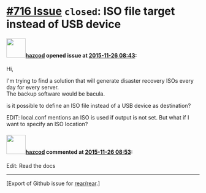 [\#716 Issue](https://github.com/rear/rear/issues/716) `closed`: ISO file target instead of USB device
======================================================================================================

#### <img src="https://avatars.githubusercontent.com/u/5222512?u=5d94cc456c7a2e5e6a5aba0c0d4c9510464c4081&v=4" width="50">[hazcod](https://github.com/hazcod) opened issue at [2015-11-26 08:43](https://github.com/rear/rear/issues/716):

Hi,

I'm trying to find a solution that will generate disaster recovery ISOs
every day for every server.  
The backup software would be bacula.

is it possible to define an ISO file instead of a USB device as
destination?

EDIT: local.conf mentions an ISO is used if output is not set. But what
if I want to specify an ISO location?

#### <img src="https://avatars.githubusercontent.com/u/5222512?u=5d94cc456c7a2e5e6a5aba0c0d4c9510464c4081&v=4" width="50">[hazcod](https://github.com/hazcod) commented at [2015-11-26 08:53](https://github.com/rear/rear/issues/716#issuecomment-159850723):

Edit: Read the docs

------------------------------------------------------------------------

\[Export of Github issue for
[rear/rear](https://github.com/rear/rear).\]
